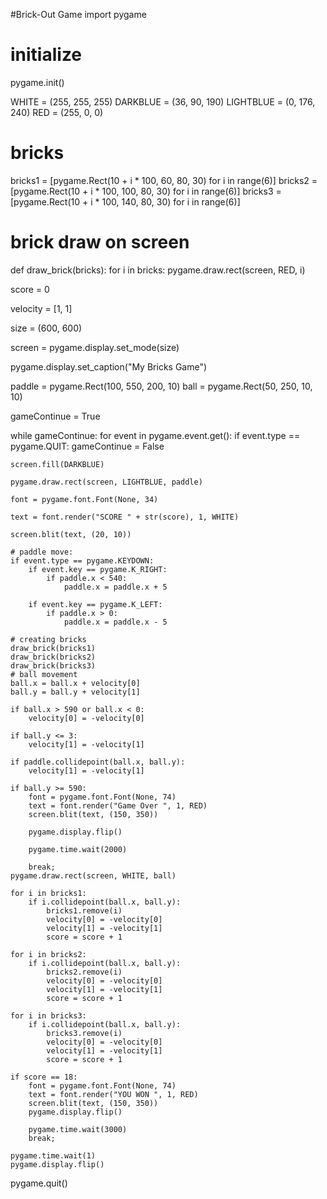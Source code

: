 #Brick-Out Game
import pygame

# initialize
pygame.init()

WHITE = (255, 255, 255)
DARKBLUE = (36, 90, 190)
LIGHTBLUE = (0, 176, 240)
RED = (255, 0, 0)

# bricks

bricks1 = [pygame.Rect(10 + i * 100, 60, 80, 30) for i in range(6)]
bricks2 = [pygame.Rect(10 + i * 100, 100, 80, 30) for i in range(6)]
bricks3 = [pygame.Rect(10 + i * 100, 140, 80, 30) for i in range(6)]


# brick draw on screen

def draw_brick(bricks):
    for i in bricks:
        pygame.draw.rect(screen, RED, i)


score = 0

velocity = [1, 1]

size = (600, 600)

screen = pygame.display.set_mode(size)

pygame.display.set_caption("My Bricks Game")

paddle = pygame.Rect(100, 550, 200, 10)
ball = pygame.Rect(50, 250, 10, 10)

gameContinue = True

while gameContinue:
    for event in pygame.event.get():
        if event.type == pygame.QUIT:
            gameContinue = False

    screen.fill(DARKBLUE)

    pygame.draw.rect(screen, LIGHTBLUE, paddle)

    font = pygame.font.Font(None, 34)

    text = font.render("SCORE " + str(score), 1, WHITE)

    screen.blit(text, (20, 10))

    # paddle move:
    if event.type == pygame.KEYDOWN:
        if event.key == pygame.K_RIGHT:
            if paddle.x < 540:
                paddle.x = paddle.x + 5

        if event.key == pygame.K_LEFT:
            if paddle.x > 0:
                paddle.x = paddle.x - 5

    # creating bricks
    draw_brick(bricks1)
    draw_brick(bricks2)
    draw_brick(bricks3)
    # ball movement
    ball.x = ball.x + velocity[0]
    ball.y = ball.y + velocity[1]

    if ball.x > 590 or ball.x < 0:
        velocity[0] = -velocity[0]

    if ball.y <= 3:
        velocity[1] = -velocity[1]

    if paddle.collidepoint(ball.x, ball.y):
        velocity[1] = -velocity[1]

    if ball.y >= 590:
        font = pygame.font.Font(None, 74)
        text = font.render("Game Over ", 1, RED)
        screen.blit(text, (150, 350))

        pygame.display.flip()

        pygame.time.wait(2000)

        break;
    pygame.draw.rect(screen, WHITE, ball)

    for i in bricks1:
        if i.collidepoint(ball.x, ball.y):
            bricks1.remove(i)
            velocity[0] = -velocity[0]
            velocity[1] = -velocity[1]
            score = score + 1

    for i in bricks2:
        if i.collidepoint(ball.x, ball.y):
            bricks2.remove(i)
            velocity[0] = -velocity[0]
            velocity[1] = -velocity[1]
            score = score + 1

    for i in bricks3:
        if i.collidepoint(ball.x, ball.y):
            bricks3.remove(i)
            velocity[0] = -velocity[0]
            velocity[1] = -velocity[1]
            score = score + 1

    if score == 18:
        font = pygame.font.Font(None, 74)
        text = font.render("YOU WON ", 1, RED)
        screen.blit(text, (150, 350))
        pygame.display.flip()

        pygame.time.wait(3000)
        break;

    pygame.time.wait(1)
    pygame.display.flip()

pygame.quit()
